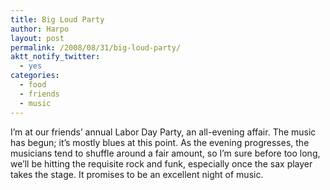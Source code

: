 ```yaml
---
title: Big Loud Party
author: Harpo
layout: post
permalink: /2008/08/31/big-loud-party/
aktt_notify_twitter:
  - yes
categories:
  - food
  - friends
  - music
---
```

I&#8217;m at our friends&#8217; annual Labor Day Party, an all-evening affair. The music has begun; it&#8217;s mostly blues at this point. As the evening progresses, the musicians tend to shuffle around a fair amount, so I&#8217;m sure before too long, we&#8217;ll be hitting the requisite rock and funk, especially once the sax player takes the stage. It promises to be an excellent night of music.